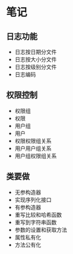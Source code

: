 # 笔记

## 日志功能

* 日志按日期分文件
* 日志按大小分文件
* 日志按级别分文件
* 日志编码

## 权限控制

* 权限组
* 权限
* 用户组
* 用户
* 权限权限组关系
* 用户用户组关系
* 用户组权限组关系

## 类要做

* 无参构造器
* 实现序列化接口
* 有参构造器
* 重写比较和哈希函数
* 重写到字符串函数
* 参数的设置和获取方法
* 属性私有化
* 方法公有化